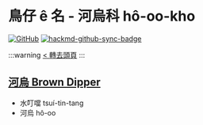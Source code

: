 # 鳥仔 ê 名 - 河烏科 hô-oo-kho

[![GitHub](https://img.shields.io/badge/GitHub-black?logo=github)](https://github.com/siansiansu/tsiau-a-e-mia)
[![hackmd-github-sync-badge](https://hackmd.io/1LQy-8TLQ_yaZf_uq0sDrQ/badge)](https://hackmd.io/1LQy-8TLQ_yaZf_uq0sDrQ)

:::warning
[< 轉去頭頁](https://hackmd.io/@siansiansu/Hy4VzNvha)
:::

## [河烏 Brown Dipper](https://ebird.org/species/brodip1)

- 水叮噹 tsuí-tin-tang
- 河烏 hô-oo
